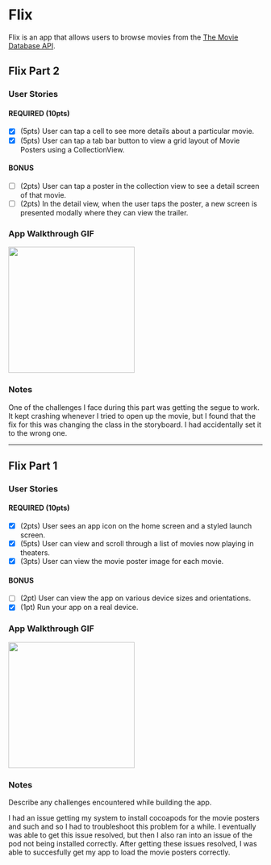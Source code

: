 # Flix

Flix is an app that allows users to browse movies from the [The Movie Database API](http://docs.themoviedb.apiary.io/#).

## Flix Part 2

### User Stories

#### REQUIRED (10pts)
- [X] (5pts) User can tap a cell to see more details about a particular movie.
- [X] (5pts) User can tap a tab bar button to view a grid layout of Movie Posters using a CollectionView.

#### BONUS
- [ ] (2pts) User can tap a poster in the collection view to see a detail screen of that movie.
- [ ] (2pts) In the detail view, when the user taps the poster, a new screen is presented modally where they can view the trailer.

### App Walkthrough GIF

<img src="YOUR_GIF_URL_HERE" width=250><br>

### Notes
One of the challenges I face during this part was getting the segue to work. It kept crashing whenever I tried to open up the movie, but I found that the fix for this was changing the class in the storyboard. I had accidentally set it to the wrong one.


---

## Flix Part 1

### User Stories

#### REQUIRED (10pts)
- [X] (2pts) User sees an app icon on the home screen and a styled launch screen.
- [X] (5pts) User can view and scroll through a list of movies now playing in theaters.
- [X] (3pts) User can view the movie poster image for each movie.

#### BONUS
- [ ] (2pt) User can view the app on various device sizes and orientations.
- [X] (1pt) Run your app on a real device.

### App Walkthrough GIF

<img src="https://i.imgur.com/WxrDtC3.gif" width=250><br>

### Notes
Describe any challenges encountered while building the app.

I had an issue getting my system to install cocoapods for the movie posters and such and so I had to troubleshoot this problem for a while.
I eventually was able to get this issue resolved, but then I also ran into an issue of the pod not being installed correctly. 
After getting these issues resolved, I was able to succesfully get my app to load the movie posters correctly.
